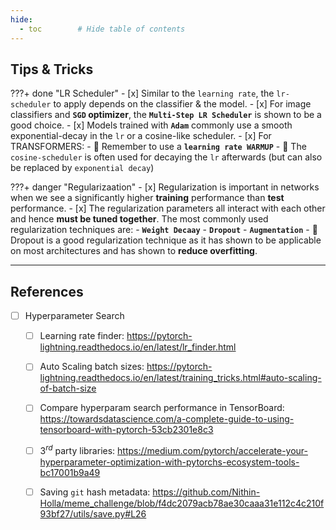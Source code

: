 ```yaml
---
hide:
  - toc        # Hide table of contents
---
```


<!-- - navigation # Hide navigation -->

## Tips & Tricks

???+ done "LR Scheduler"
    - [x] Similar to the `learning rate`, the `lr-scheduler` to apply depends on the 
            classifier & the model.
    - [x] For image classifiers and **`SGD` optimizer**, the **`Multi-Step LR Scheduler`**
            is shown to be a good choice.
    - [x] Models trained with **`Adam`** commonly use a smooth exponential-decay 
            in the `lr` or a cosine-like scheduler.
    - [x] For TRANSFORMERS:
        - :rotating_light: Remember to use a **`learning rate WARMUP`**
        - :rotating_light: The `cosine-scheduler` is often used for decaying the `lr` 
            afterwards (but can also be replaced by `exponential decay`)

???+ danger "Regularizaation"
    - [x] Regularization is important in networks when we see a significantly higher 
            **training** performance than **test** performance.
    - [x] The regularization parameters all interact with each other and hence 
            **must be tuned together**. The most commonly used regularization techniques are:
        - **`Weight Decaay`**
        - **`Dropout`**
        - **`Augmentation`**
    - :rotating_light: Dropout is a good regularization technique as it has shown to be
        applicable on most architectures and has shown to **reduce overfitting**.



------------------------------------------------------------------------------
## References
- [ ] Hyperparameter Search
    - [ ] Learning rate finder: 
            https://pytorch-lightning.readthedocs.io/en/latest/lr_finder.html
    - [ ] Auto Scaling batch sizes: 
            https://pytorch-lightning.readthedocs.io/en/latest/training_tricks.html#auto-scaling-of-batch-size
    - [ ] Compare hyperparam search performance in TensorBoard: 
            https://towardsdatascience.com/a-complete-guide-to-using-tensorboard-with-pytorch-53cb2301e8c3
    - [ ] $3^{rd}$ party libraries: 
            https://medium.com/pytorch/accelerate-your-hyperparameter-optimization-with-pytorchs-ecosystem-tools-bc17001b9a49
    - [ ] Saving `git` hash metadata: 
            https://github.com/Nithin-Holla/meme_challenge/blob/f4dc2079acb78ae30caaa31e112c4c210f93bf27/utils/save.py#L26

